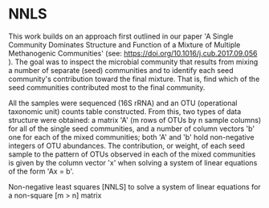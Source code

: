 # NNLS
This work builds on an approach first outlined in our paper 'A Single Community Dominates Structure and Function of a Mixture of Multiple Methanogenic Communities' (see: https://doi.org/10.1016/j.cub.2017.09.056 ). The goal was to inspect the microbial community that results from mixing a number of separate (seed) communities and to identify each seed community's contribution toward the final mixture. That is, find which of the seed communities contributed most to the final community. 

All the samples were sequenced (16S rRNA) and an OTU (operational taxonomic unit) counts table constructed. From this, two types of data structure were obtained: a matrix 'A' (m rows of OTUs by n sample columns) for all of the single seed communities, and a number of column vectors 'b' one for each of the mixed communities; both 'A' and 'b' hold non-negative integers of OTU abundances. The contribution, or weight, of each seed sample to the pattern of OTUs observed in each of the mixed communities is given by the column vector 'x' when solving a system of linear equations of the form 'Ax = b'.

Non-negative least squares [NNLS] to solve a system of linear equations for a non-square [m > n] matrix
